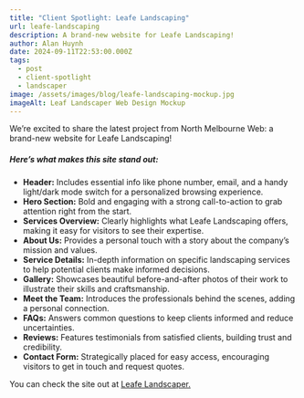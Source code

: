 ```yaml
---
title: "Client Spotlight: Leafe Landscaping"
url: leafe-landscaping
description: A brand-new website for Leafe Landscaping!
author: Alan Huynh
date: 2024-09-11T22:53:00.000Z
tags:
  - post
  - client-spotlight
  - landscaper
image: /assets/images/blog/leafe-landscaping-mockup.jpg
imageAlt: Leaf Landscaper Web Design Mockup
---
```

We’re excited to share the latest project from North Melbourne Web: a brand-new website for Leafe Landscaping!

##### Here’s what makes this site stand out:

* **Header:** Includes essential info like phone number, email, and a handy light/dark mode switch for a personalized browsing experience.
* **Hero Section:** Bold and engaging with a strong call-to-action to grab attention right from the start.
* **Services Overview:** Clearly highlights what Leafe Landscaping offers, making it easy for visitors to see their expertise.
* **About Us:** Provides a personal touch with a story about the company’s mission and values.
* **Service Details:** In-depth information on specific landscaping services to help potential clients make informed decisions.
* **Gallery:** Showcases beautiful before-and-after photos of their work to illustrate their skills and craftsmanship.
* **Meet the Team:** Introduces the professionals behind the scenes, adding a personal connection.
* **FAQs:** Answers common questions to keep clients informed and reduce uncertainties.
* **Reviews:** Features testimonials from satisfied clients, building trust and credibility.
* **Contact Form:** Strategically placed for easy access, encouraging visitors to get in touch and request quotes.

You can check the site out at [Leafe Landscaper.](https://leafe-landscaper.netlify.app/)
